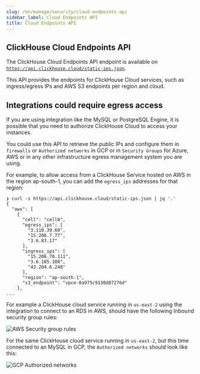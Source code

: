 ```yaml
---
slug: /en/manage/security/cloud-endpoints-api
sidebar_label: Cloud Endpoints API
title: Cloud Endpoints API
---
```


## ClickHouse Cloud Endpoints API

The ClickHouse Cloud Endpoints API endpoint is available on [`https://api.clickhouse.cloud/static-ips.json`](https://api.clickhouse.cloud/static-ips.json).

This API provides the endpoints for ClickHouse Cloud services, such as ingress/egress IPs and AWS S3 endpoints per region and cloud.

## Integrations could require egress access

If you are using integration like the MySQL or PostgreSQL Engine, it is possible that you need to authorize ClickHouse Cloud to access your instances.

You could use this API to retrieve the public IPs and configure them in `firewalls` or `Authorized networks` in GCP or in `Security Groups` for Azure, AWS or in any other infrastructure egress management system you are using.

For example, to allow access from a ClickHouse Service hosted on AWS in the region ap-south-1, you can add the `egress_ips` addresses for that region:

```
❯ curl -s https://api.clickhouse.cloud/static-ips.json | jq '.'
{
  "aws": [
    {
      "cell": "cell0",
      "egress_ips": [
        "3.110.39.68",
        "15.206.7.77",
        "3.6.83.17"
      ],
      "ingress_ips": [
        "15.206.78.111",
        "3.6.185.108",
        "43.204.6.248"
      ],
      "region": "ap-south-1",
      "s3_endpoint": "vpce-0a975c9130d07276d"
    },
...
```

For example a ClickHouse cloud service running in `us-east-2` using the integration to connect to an RDS in AWS, should have the following Inbound security group rules:

![AWS Security group rules](@site/docs/en/_snippets/images/aws-rds-mysql.png)

For the same ClickHouse cloud service running in `us-east-2`, but this time connected to an MySQL in GCP, the `Authorized networks` should look like this:

![GCP Authorized networks](@site/docs/en/_snippets/images/gcp-authorized-network.png)
